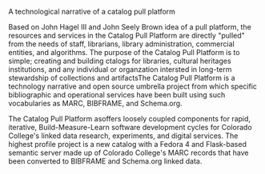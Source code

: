A technological narrative of a catalog pull platform

Based on John Hagel III and John Seely Brown idea of a pull platform, the resources and services in the Catalog Pull Platform are directly "pulled" from the needs of staff, librarians, library administration, commercial entities, and algorithms. The purpose of the Catalog Pull Platform is to simple; creating and building ctalogs for libraries, cultural heritages institutions, and any individual or organzation intersted in long-term stewardship of collections and artifactsThe Catalog Pull Platform is a technology narrative and open source umbrella project from which specific bibliographic and operational services have been built using such vocabularies as MARC, BIBFRAME, and Schema.org.

The Catalog Pull Platform asoffers loosely coupled components for rapid, iterative, Build-Measure-Learn software development cycles for Colorado College's linked data research, experiments, and digital services. The highest profile project is a new catalog with a Fedora 4 and Flask-based semantic server made up of Colorado College's MARC records that have been converted to BIBFRAME and Schema.org linked data.
